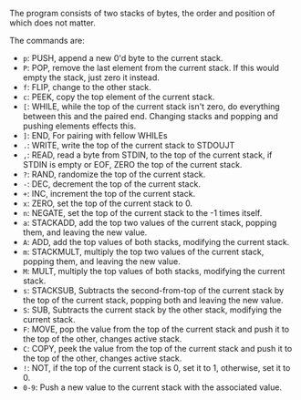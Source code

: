The program consists of two stacks of bytes, the order and position of which does not matter.

The commands are:

* `p`: PUSH, append a new 0'd byte to the current stack.
* `P`: POP, remove the last element from the current stack. If this would empty the stack, just zero it instead.
* `f`: FLIP, change to the other stack.
* `c`: PEEK, copy the top element of the current stack.
* `[`: WHILE, while the top of the current stack isn't zero, do everything between this and the paired end. Changing stacks and popping and pushing elements effects this.
* `]`: END, For pairing with fellow WHILEs
* `.`: WRITE, write the top of the current stack to STDOUJT
* `,`: READ, read a byte from STDIN, to the top of the current stack, if STDIN is empty or EOF, ZERO the top of the current stack.
* `?`: RAND, randomize the top of the current stack.
* `-`: DEC, decrement the top of the current stack.
* `+`: INC, increment the top of the current stack.
* `x`: ZERO, set the top of the current stack to 0.
* `n`: NEGATE, set the top of the current stack to the -1 times itself.
* `a`: STACKADD, add the top two values of the current stack, popping them, and leaving the new value.
* `A`: ADD, add the top values of both stacks, modifying the current stack.
* `m`: STACKMULT, multiply the top two values of the current stack, popping them, and leaving the new value.
* `M`: MULT, multiply the top values of both stacks, modifying the current stack.
* `s`: STACKSUB, Subtracts the second-from-top of the current stack by the top of the current stack, popping both and leaving the new value.
* `S`: SUB, Subtracts the current stack by the other stack, modifying the current stack.
* `F`: MOVE, pop the value from the top of the current stack and push it to the top of the other, changes active stack.
* `C`: COPY, peek the value from the top of the current stack and push it to the top of the other, changes active stack.
* `!`: NOT, if the top of the current stack is 0, set it to 1, otherwise, set it to 0.
* `0-9`: Push a new value to the current stack with the associated value.